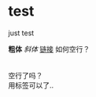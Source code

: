 # test
just test 

**粗体**
*斜体*
[链接](https://www.google.com)
如何空行？ <br/>
<br/><br/>
空行了吗？<br/>
用标签可以了..
